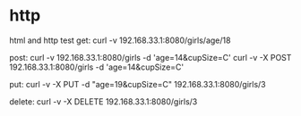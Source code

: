 # http
html and http test
get:
    curl -v 192.168.33.1:8080/girls/age/18

post:
    curl -v 192.168.33.1:8080/girls -d 'age=14&cupSize=C'
    curl -v -X POST 192.168.33.1:8080/girls -d 'age=14&cupSize=C'

put:
    curl -v -X PUT -d "age=19&cupSize=C" 192.168.33.1:8080/girls/3

delete:
    curl -v -X DELETE 192.168.33.1:8080/girls/3
